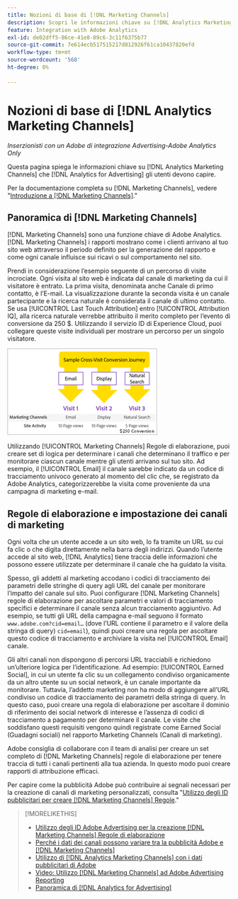 ```yaml
---
title: Nozioni di base di [!DNL Marketing Channels]
description: Scopri le informazioni chiave su [!DNL Analytics Marketing Channels] che [!DNL Analytics for Advertising] Gli utenti dovrebbero capire.
feature: Integration with Adobe Analytics
exl-id: de02dff5-86ce-41e8-89c6-3c11f6375b77
source-git-commit: 7e614ecb517515217d812926f61ca10437820efd
workflow-type: tm+mt
source-wordcount: '568'
ht-degree: 0%

---
```


# Nozioni di base di [!DNL Analytics Marketing Channels]

*Inserzionisti con un Adobe di integrazione Advertising-Adobe Analytics Only*

Questa pagina spiega le informazioni chiave su [!DNL Analytics Marketing Channels] che [!DNL Analytics for Advertising] gli utenti devono capire.

Per la documentazione completa su [!DNL Marketing Channels], vedere &quot;[Introduzione a [!DNL Marketing Channels]](https://experienceleague.adobe.com/docs/analytics/components/marketing-channels/c-getting-started-mchannel.html).&quot;

## Panoramica di [!DNL Marketing Channels]

[!DNL Marketing Channels] sono una funzione chiave di Adobe Analytics. [!DNL Marketing Channels] i rapporti mostrano come i clienti arrivano al tuo sito web attraverso il periodo definito per la generazione del rapporto e come ogni canale influisce sui ricavi o sul comportamento nel sito.

Prendi in considerazione l’esempio seguente di un percorso di visite incrociate. Ogni visita al sito web è indicata dal canale di marketing da cui il visitatore è entrato. La prima visita, denominata anche Canale di primo contatto, è l’E-mail. La visualizzazione durante la seconda visita è un canale partecipante e la ricerca naturale è considerata il canale di ultimo contatto. Se usa [!UICONTROL Last Touch Attribution] entro [!UICONTROL Attribution IQ], alla ricerca naturale verrebbe attribuito il merito completo per l’evento di conversione da 250 $. Utilizzando il servizio ID di Experience Cloud, puoi collegare queste visite individuali per mostrare un percorso per un singolo visitatore.

![Esempio di percorso di conversione tra visite in canali di marketing](/help/integrations/assets/a4adc-mc-sample-journey.png)

Utilizzando [!UICONTROL Marketing Channels] Regole di elaborazione, puoi creare set di logica per determinare i canali che determinano il traffico e per monitorare ciascun canale mentre gli utenti arrivano sul tuo sito. Ad esempio, il [!UICONTROL Email] il canale sarebbe indicato da un codice di tracciamento univoco generato al momento del clic che, se registrato da Adobe Analytics, categorizzerebbe la visita come proveniente da una campagna di marketing e-mail.

## Regole di elaborazione e impostazione dei canali di marketing

Ogni volta che un utente accede a un sito web, lo fa tramite un URL su cui fa clic o che digita direttamente nella barra degli indirizzi. Quando l’utente accede al sito web, [!DNL Analytics] tiene traccia delle informazioni che possono essere utilizzate per determinare il canale che ha guidato la visita.

Spesso, gli addetti al marketing accodano i codici di tracciamento dei parametri delle stringhe di query agli URL del canale per monitorare l’impatto del canale sul sito. Puoi configurare [!DNL Marketing Channels] regole di elaborazione per ascoltare parametri e valori di tracciamento specifici e determinare il canale senza alcun tracciamento aggiuntivo. Ad esempio, se tutti gli URL della campagna e-mail seguono il formato `www.adobe.com?cid=email…` (dove l’URL contiene il parametro e il valore della stringa di query) `cid=email`), quindi puoi creare una regola per ascoltare questo codice di tracciamento e archiviare la visita nel [!UICONTROL Email] canale.

Gli altri canali non dispongono di percorsi URL tracciabili e richiedono un’ulteriore logica per l’identificazione. Ad esempio: [!UICONTROL Earned Social], in cui un utente fa clic su un collegamento condiviso organicamente da un altro utente su un social network, è un canale importante da monitorare. Tuttavia, l’addetto marketing non ha modo di aggiungere all’URL condiviso un codice di tracciamento dei parametri della stringa di query. In questo caso, puoi creare una regola di elaborazione per ascoltare il dominio di riferimento dei social network di interesse e l’assenza di codici di tracciamento a pagamento per determinare il canale. Le visite che soddisfano questi requisiti vengono quindi registrate come Earned Social (Guadagni sociali) nel rapporto Marketing Channels (Canali di marketing).

Adobe consiglia di collaborare con il team di analisi per creare un set completo di [!DNL Marketing Channels] regole di elaborazione per tenere traccia di tutti i canali pertinenti alla tua azienda. In questo modo puoi creare rapporti di attribuzione efficaci.

Per capire come la pubblicità Adobe può contribuire ai segnali necessari per la creazione di canali di marketing personalizzati, consulta &quot;[Utilizzo degli ID pubblicitari per creare [!DNL Marketing Channels] Regole](mc-ids.md).&quot;

>[!MORELIKETHIS]
>
>* [Utilizzo degli ID Adobe Advertising per la creazione [!DNL Marketing Channels] Regole di elaborazione](mc-ids.md)
>* [Perché i dati dei canali possono variare tra la pubblicità Adobe e [!DNL Marketing Channels]](mc-data-variances.md)
>* [Utilizzo di [!DNL Analytics Marketing Channels] con i dati pubblicitari di Adobe](mc-ac-data.md)
>* [Video: Utilizzo [!DNL Marketing Channels] ad Adobe Advertising Reporting](https://experienceleague.adobe.com/docs/advertising-learn/tutorials/analytics/analytics-reporting-a4adc.html)
>* [Panoramica di [!DNL Analytics for Advertising]](/help/integrations/analytics/overview.md)

